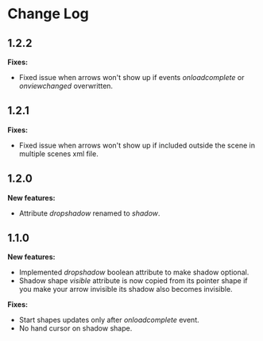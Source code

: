 # Change Log

## 1.2.2
**Fixes:**
- Fixed issue when arrows won't show up if events *onloadcomplete* or
  *onviewchanged* overwritten.

## 1.2.1
**Fixes:**
- Fixed issue when arrows won't show up if included outside the scene
  in multiple scenes xml file.

## 1.2.0
**New features:**
- Attribute *dropshadow* renamed to *shadow*.

## 1.1.0
**New features:**
- Implemented *dropshadow* boolean attribute to make shadow optional.
- Shadow shape *visible* attribute is now copied from its pointer shape
  if you make your arrow invisible its shadow also becomes invisible.

**Fixes:**
- Start shapes updates only after *onloadcomplete* event.
- No hand cursor on shadow shape.